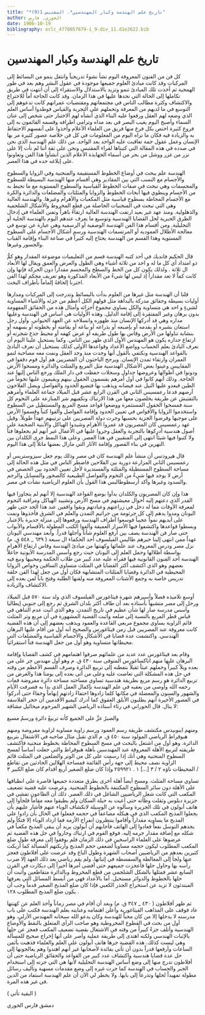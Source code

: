 ```yaml
---
title: "*تاريخ علم الهندسة وكبار المهندسين*. المقتبس 1(9)"
author: الخوري, فارس
date: 1906-10-19
bibliography: oclc_4770057679-i_9-div_11.d1e2622.bib
---
```




#  تاريخ علم الهندسة وكبار المهندسين 


 كل فن من الفنون المعروفة اليوم نشأ نشوءً تدريجياً وانتقل ينمو من البسائط إلى المركبات وقد كانت مبادئ العلوم جميعها موجودة في عقول البشر وهم بعد في طور الهمجية ثم أخذت تلك المبادئ تنمو وتزيد بالاستدلال والاستقراء إلى أن انتهت في طريق تكاملها إلى الحالة التي نجدها عليها في هذا الزمان. وقد كانت الحاجة أماً للاختراع والاكتشاف وكثرة مطالب الناس في مجتمعاتهم ومقتضيات عمرانهم كانت تدعوهم إلى التوسع في ما لديهم من المعرفة وتحملهم على التجربة والقياس فوطدوا أساس العلم الذي وضعه لهم العقل ورفعوا عليه البناء الذي أنشأه لهم الاختبار حتى شخص إلى عنان السماء وأصبح اليوم يغيب البصر في بعد مداه وترامي أطرافه وقسمه القائمون به إلى فروع كثيرة اختص بكل فرع منها فريق من العلماء الأعلام وأخذوا على أنفسهم الاحتفاظ به والزيادة فيه فكان ما نراه اليوم من المعلومات في كل فن خلاصة عصور كثيرة مر بها الإنسان وعمل عقول جمة تعاقبت عليه الواحد بعد الواحد. من ذلك علم الهندسة الذي نحن في صدده في هذه المقالة التي كتبناها لقراء المقتبس ونحن على ثقة أننا لم نأت إلا على نزر من غزر ووشل من بحر من أسماء الجهابذة الأعلام الذين أنشأوا هذا الفن وتعاونوا على إبلاغه حده في هذا العصر. 

 الهندسة علم يبحث في أوضاع الخطوط المستقيمة والمنحنية وفي الزوايا والسطوح والأجسام مع النسب التي بين المقادير وهي أقسام منها الهندسة البسيطة للسطوح والمجسمات وهي تبحث في صفات الخطوط القياسية والسطوح المستوية مع ما تحيط به من الأجسام وينطوي فيها أبحاث الخطوط والزوايا والمثلثات والمضلعات والدائرة والكرة مع الأجسام المحاطة بسطوح قياسية مثل المكعبات والأهرام وغيرها. والهندسة العالية وهي التي تبحث في المنحنيات الحاصلة من قطع المخروط والأشكال الشلجمية والذهلولية. ومنذ عهد غير بعيد ارتقت الهندسة العالية ارتقاءً باهراً وتفنن العلماء في إدخال الطرق الجبرية لحل القضايا الهندسية وتوسيع ما يعرف عندهم اليوم بالهندسة الحلية أو التحليلية. ومن أقسام هذا الفن الهندسة الوصفية أو الرسمية وهي عبارة عن توسع في معالجة الأظلال العمودية أو المرتسمات الهندسية ورسم أشكال الأجسام على السطوح المستوية وهذا القسم من الهندسة يحتاج إليه كثيراً في صناعة البناء وإقامة القباب والجسور   وغيرها. 

 قال الحكيم فانديك في  أحد  كتبه الهندسة قسم من التعليميات موضوعة المقدار   وهو كمٌّ ذو امتداد أي كل ما له و  احد  من  ثلاثة  أشياء وهي الطول والعرض والعمق ويقال لها الأبعاد ال  ثلاثة  . ولذلك يكون كل من الخط والسطح والمجسم مقداراً دون الحركة فإنها وإن كانت كماً لا تعد مقداراً إذ ليس لها شيءٌ من الأبعاد المذكورة وهو تعريف محكم لهذا الفن اخترنا إلحاقهُ إلماماً بأطراف البحث. 

 قلنا أن الهندسة مثل غيرها من العلوم بدأت بالبسائط وتدرجت إلى المركبات ومدارها أوليات بسيطة وحقائق مدركة بالبداهة مثل قولهم الكل أعظم من جزئه والأشياء المساوية لشيءٍ و  احد  هي متساوية والكل يساوي مجموع أجزائه وأمثال هذه من الحقائق المفهومة بدون برهان وغير المفتقرة إلى إقامة الدليل. وهذه الأوليات هي أساس فن الهندسة وعليها مداره وهي قد أدركها الإنسان منذ ظهوره وانسلاخه عن العهد الحيواني. وأول رجل استعان بشبره أو بقدمه أو بإصبعه أو بذراعه أو بباعه أو بقامته أو بخطوته أو بسهمه أو بنشابة تناولها من الأرض وقاس بها طول طريقه أو عرض كهفه أو محيط جذع شجرته أو ارتفاع جداره يكون هو المهندس الأول الذي ظهر بين الناس. وكما يستحيل علينا اليوم أن نعرف البادئ بعلم الحساب وواضع الأعداد وقواعدها الأولى كذلك يستحيل أن نعرف البادئ بالقواعد الهندسية ونكتفي بالقول أنها وجدت منذ وجد العقل ونمت معه مصاحبة لنمو العمران وارتقاء تمدن الإنسان. ويرجح الباحثون أن المصريين هم أول قوم دققوا في المقاييس وعينوا بعض الأشكال الهندسية مثل المربع والمثلث والدائرة ومسحوا الأرض ودونوا في أطوالها وعروضها جداول وسجلات حفظت في دار الملك ورجع الناس إليها عند الحاجة. وذلك أنهم كانوا في أول أمرهم يقسمون الحقول بينهم ويقيمون عليها تخوماً من الطين فيعدو عليها النيل عند فيضانه ويذهب بها فتضيع الحدود والفواصل ويضل الفلاحون أرضهم فدعا رعمسيس الثاني في القرن الرابع  عشر  قبل الميلاد جماعة العلماء وأمرهم بالتفتيش عن طريقة يخلصون معها من هذا الارتباك وتكفيهم شر المنازعة على التخوم كل سنة فمسحوا الحقول المستثمرة ووضعوا قواعد مسح المربع والمستطيل من السطوح واستخدموا الزوايا والأقواس في تعيين الحدود وإقامة الفواصل وألفوا كتباً وقسموا   الأرض على موجبها وفرضوا الجزية بحسبها وجرت دولة المصريين على ترتيبهم عهداً طويلاً. وقبل عهد رعمسيس كان المصريون قد عمروا الأهرام وشيدوا الهياكل والأبنية الضخمة على أصول هندسية أدركوها بالتجربة والعقل وجروا عليها في الأعمال غير أنهم لم يجعلوها فناً ولا كتبوا فيها شيئاً انتهى إلى المنقبين في هذا العصر. وعلى هذا النمط جرى الكلدان بين النهرين في بناء القصور وإقامة الآثار التي مازال بعضها ماثلاً إلى هذا اليوم.  

 قال هيرودتس أن منشأ علم الهندسة كان في مصر وذلك يوم جعل سيزوستريس أو رعمسيس الثاني المزارعة دورية بين الفلاحين فاضطر الناس في مثل هذه الحالة إلى مساحة السطوح المستطيلة والمثلثة والمستديرة لأجل تعيين الحدود بين الحصص في أرض لا يوجد فيها شيءٌ من التخوم والفواصل الطبيعية كالصخور والمسايل والرجم والسدود وغيرها وأكد أرسطوطاليس هذا القول بأن العلوم الرياضية نشأت في مصر. 

 هذا وإن كان المصريون والكلدان بدأوا بوضع القواعد الهندسية إلا أنهم لم يتجاوزا فيها القدر الذي دعتهم إليه أحوال معيشتهم في مسح الأرض وتشييد الهياكل ومراقبة النجوم لمعرفة الأوقات مما له دخل في زراعتهم وعبادتهم وبقوا واقفين عند هذا الحد حتى ظهر اليونان ومدوا يدهم إلى كل جرثومة من جراثيم التمدن والعلم في الشرق فأخذوها ونمت على أيديهم نمواً عجيباً فوسعوا أطراف الهندسة ورفعوها إلى منزلة جديرة بالاعتبار وبسطوا قواعدها واكتشفوا فيها الأسرار العميقة وألفوا الكتب المطولة بالأقسام والأبواب حتى صار فن الهندسة يصف بين أرفع العلوم شأناً وأجلها قدراً. وأبعد مهندسي اليونان عهداً ممن انتهى إلينا خبرهم طاليس الفيلسوف  أحد  الحكماء ال  سبعة  (  ٦٣٩  _  ٥٤٨  ق. م) نزل مصر ودرس المعروف عند علمائها وكهنتها من مبادئ الهندسة وقاس ارتفاع الأهرام بواسطة أظلالها وحمل العلم إلى اليونان حيث رجع وأسس المدرسة الأيونية جاعلاً الهندسة  أحد  الفنون القانونية فيها فقرأه عليه عدد كبير من طلاب الحكمة ومحبيها ونبغ فيه بعضهم وهو الذي اكتشف أكثر القضايا في المثلث متساوي الساقين وخواص الزوايا المحيطية في الدائرة وقضايا المثلثات المتشابهة فكان أول من جعل لهذا الفن حلقة تدريس خاصة به وجمع الأشتات المعروفة منه ولقنها الطلبة وفتح باباً لمن بعده إلى الاكتشاف   والزيادة. 

 أوسع تلاميذه فضلاً وأسيرهم شهرة فيثاغورس الفيلسوف الذي ولد سنة  ٥٧٠  قبل الميلاد ورحل إلى مصر متشبهاً بأستاذه بعد أن طاف أكثر بلدان الشرق ثم رجع إلى جنوبي إيطاليا وأسس مدرسة صار لها شأن عظيم في تاريخ التمدن. وهو الذي أثبت عدم التناهي في قياس قطر المربع بالنسبة إلى ضلعه وأثبت القضية المشهورة في أن مربع وتر المثلث قائم الزاوية يساوي مجموع مربعي القاعدة والعمود ويذهب بعضهم إلى أن هذه القضية كانت معروفة عند المصريين قبل زمن فيثاغورس والصحيح أنه أول من أقام عليها البرهان الهندسي. واكتشفت عدة قضايا في الأشكال والأجسام القياسية والمضلعات التي محيطاتها متساوية وهو أول من جعل الهندسة فناً استقرائياً. 

 وقام بعد فيثاغورس عدد عديد من علمائهم صرفوا اهتمامهم في كشف القضايا وإقامة   البرهان عليها منهم اناكساغورس المتوفى سنة  ٤٣٠  ق. م وهو أول مهندس جر على من بعده ويلاً كبيراً وحملهم عبثاً ثقيلاً بتفطنه إلى تربيع الدائرة وصرف القسم الأعظم من وقته في حل هذه المشكلة التي تعاصت عليه وعلى من أتى بعده إلى يومنا هذا والغرض من تربيع الدائرة هو رسم مربع بطريقة هندسية تساوي مساحته مساحة دائرة مفروضة فمات رحمه الله وأوصى من يعقبه في علم الهندسة بإكمال العمل الذي بدأ به فصرفت الأيام والشهور والسنون والمعضلة في مكانها كلما زادوها احتفاءً زادتهم إبهاماً وخفاءً حتى أدركوا في العصور الأخيرة أنهم يطلبون الأبلق العقوق كما أدرك كيميو الأقدمين أن حجر الفلاسفة لا ينال. قال الحوراني في رثاء أستاذه الرياضي الشهير المرحوم ميخائيل مشاقة: 

 والصبرُ عزَّ على الجميع كأنه   تربيعُ دائرةِ ورسمُ مسبع  

 ومنهم اينوبيدس مكتشف طريقة رسم العمود ورسم زاوية مساوية لزاوية مفروضة ومنهم هبوقراط الرياضي المولود سنة  ٤٥٠  ق. م الذي تقبل مثال صاحبه في الاشتغال بتربيع الدائرة. وهو أول من اشتغل بالبحث في مسح السطوح المحاطة بخطوط منحنية فاكتشف طريقته لتربيع الأهلة المعروفة عند المهندسين بأهلة هبوقراط والتي جعلت أساساً لمسح السطوح المنحنية وهي أنك إذا رسمت على كل من الوتر والضلعين في المثلث قائم الزاوية نصف محيط إلى جهة رأس القائمة فمساحة الهلالين الحادثين من تقاطع المحيطات   ناؤه  ٢  /  ٣  [...]  ١  .  ٢٥٩٩٢١  وإذا كان ضلع الصغير  أربع  أقدام كان ضلع الكبير  ٣  / 

 تساوي مساحة المثلث. ومسح أيضاً أهلة أخرى بطرق متعددة جميعها قاصرة على انطباقها على الأهلة دون سائر السطوح المكتنفة بالخطوط المنحنية. وعرضت عليه قضية تضعيف المكعب التي كانت شغل الرياضيين الشاغل في ذلك العصر. ذلك أن الطاعون تفشى في جزيرة ديلوس وثقلت وطأته حتى أعيت به حيلة السكان ولم يطيقوا معه مقاماً فلجأوا إلى هاتف أبولون في تلك الجزيرة وسألوه عن الوسيلة لانكشاف الوباء عنهم فأشار عليهم بأن يجعلوا المذبح المكعب الذي في هيكله مضاعفاً في حجمه ففعلوا في الحال بأن زادوا على المذبح ما يساويه مقداراً وأقاموا ينتظرون انفراج الأزمة فما ازداد الوباء إلا فتكاً ولم يجدهم التوسل نفعاً فعادوا إلى الهاتف فأجابهم أن أبولون يريد أن يبقي المذبح مكعباً في شكله مع إضافة مقدار جرمه إليه. فوقع القوم في ارتباك وحاروا في حل هذه القضية ثم عرضوها على العلماء الراسخين في ذلك الزمان فلم يوفقوا إلى معرفة طول ضلع المكعب المطلوب ليكون حجمه مساوياً لضعفي حجم المذبح وأربكتهم المسألة كما أربكت كثيرين بعدهم من الرياضيين أصحاب الشهرة وطول الباع وقد عرضت على أفلاطون فعجز عنها ولجأ إلى المغالطة والسفسطة في إثباتها. ولم يقم رياضي بعد ذلك العهد إلا ضرب رأسه بها وحاول حلها فأعجزت جميعهم حتى أفضى أمرها أخيراً   إلى ديكارت في القرن السابع  عشر  فمثلها بالشكل الشلجمي من قطع المخروط وبالدائرة متقاطعين وأثبت أن حلها بالخطوط والدوائر مستحيل. أما بالأعداد فهي من أبسط المسائل التي يعرفها المبتدئون لا تزيد عن استخراج الجذر الكعبي فإذا كان ضلع المذبح الصغير قدماً وجب أن يكون ضلع المذبح المطلوب  ١٢٨  . 

 ثم ظهر أفلاطون (  ٤٣٠  _  ٣٤٧  ق. م) وبعد أن أقام في مصر زماناً وأخذ العلم عن كهنتها عاد فوقف على المذاهب الفيثاغورية وأعلن اهتمامه وعنايته بعلم الهندسة فكتب على باب مدرسته لا يدخلها إلا من كان محباً للهندسة وكان يدعو الله سبحانه المهندس الأزلي. وهو أول من بحث في القطوع المخروطية وهو صاحب الرأي المتعلق بالنقط والأوضاع الهندسية وأتلف جزءً كبيراً من وقته في الاشتغال بقضية تضعيف المكعب فعجز عن حلها بالإثبات الهندسي ولكنه اهتدى إلى طريقة عملية وأصر على أنها إخراج صحيح للمسألة   وهي ليست كذلك. هذه القضية جرها هاتف أبولون على العلم والعلماء فذهبت بأثمن الساعات وأرفعها قدراً بدون أن تأتي بفائدة لأصحابها غير أنهم اهتدوا وهم يعالجونها إلى حل عدة قضايا هندسية واكتشاف عدد كبير من القواعد والحقائق الرياضية حتى أن أفلاطون تدرج منها إلى وضع أساس الهندسة التحليلية لأنها هي التي جرته إلى استخدام الجبر والحساب في الهندسة كما جرت غيره إلى وضع مقدمات مسهبة وتأليف رسائل مطولة تمهيداً لحلها وتذرعاً إلى بابها. ولا يخطر لي الآن أن علم الهندسة استفاد من الدين في غير هذه المرة. 

( البقية تأتي )

 دمشق  فارس  الخوري 
